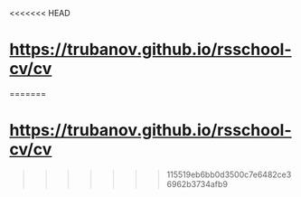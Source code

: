 <<<<<<< HEAD
# https://trubanov.github.io/rsschool-cv/cv
=======
# https://trubanov.github.io/rsschool-cv/cv
>>>>>>> 115519eb6bb0d3500c7e6482ce36962b3734afb9
